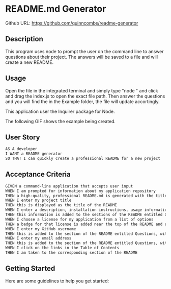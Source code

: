 # README.md Generator
Github URL: https://github.com/quinncombs/readme-generator

## Description
This program uses node to prompt the user on the command line to answer questions about their project. The answers will be saved to a file and will create a new README.

## Usage
Open the file in the integrated terminal and simply type "node " and click and drag the index.js to open the exact file path. Then answer the questions and you will find the in
the Example folder, the file will update accortingly.

This application user the Inquirer package for Node.

The following GIF shows the example being created. 




## User Story

```md
AS A developer
I WANT a README generator
SO THAT I can quickly create a professional README for a new project
```

## Acceptance Criteria

```md
GIVEN a command-line application that accepts user input
WHEN I am prompted for information about my application repository
THEN a high-quality, professional README.md is generated with the title of my project and sections entitled Description, Table of Contents, Installation, Usage, License, Contributing, Tests, and Questions
WHEN I enter my project title
THEN this is displayed as the title of the README
WHEN I enter a description, installation instructions, usage information, contribution guidelines, and test instructions
THEN this information is added to the sections of the README entitled Description, Installation, Usage, Contributing, and Tests
WHEN I choose a license for my application from a list of options
THEN a badge for that license is added near the top of the README and a notice is added to the section of the README entitled License that explains which license the application is covered under
WHEN I enter my GitHub username
THEN this is added to the section of the README entitled Questions, with a link to my GitHub profile
WHEN I enter my email address
THEN this is added to the section of the README entitled Questions, with instructions on how to reach me with additional questions
WHEN I click on the links in the Table of Contents
THEN I am taken to the corresponding section of the README
```

## Getting Started

Here are some guidelines to help you get started: